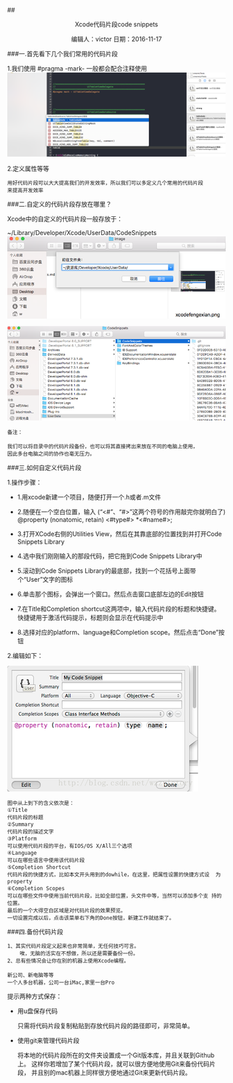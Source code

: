 
##<center>Xcode代码片段code snippets</center>

<center>编辑人：victor   日期：2016-11-17</center>


###一.首先看下几个我们常用的代码片段


1.我们使用  #pragma -mark-  一般都会配合注释使用
![编辑图片](./image/xcodefengexian.png)


2.定义属性等等




	用好代码片段可以大大提高我们的开发效率，所以我们可以多定义几个常用的代码片段
	来提高开发效率



###二.自定义的代码片段存放在哪里？

Xcode中的自定义的代码片段一般存放于：

~/Library/Developer/Xcode/UserData/CodeSnippets
![编辑图片](./image/ujing.png)


![编辑图片](./image/daimapianduan.png)




	备注：

	我们可以将目录中的代码片段备份，也可以将其直接拷出来放在不同的电脑上使用，
	因此多台电脑之间的协作也毫无压力。

###三.如何自定义代码片段

1.操作步骤：

* 1.用xcode新建一个项目，随便打开一个.h或者.m文件

* 2.随便在一个空白位置，输入  (“<#”、“#>”这两个符号的作用敲完你就明白了)
@property (nonatomic, retain) <#type#> *<#name#>; 

* 3.打开XCode右侧的Utilities View，然后在其靠底部的位置找到并打开Code Snippets Library

* 4.选中我们刚刚输入的那段代码，把它拖到Code Snippets Library中

* 5.滚动到Code Snippets Library的最底部，找到一个花括号上面带个“User”文字的图标

* 6.单击那个图标，会弹出一个窗口。然后点击窗口底部左边的Edit按钮 

* 7.在Title和Completion shortcut这两项中，输入代码片段的标题和快捷键。快捷键用于激活代码提示，标题则会显示在代码提示中

* 8.选择对应的platform、language和Completion scope。然后点击“Done”按钮


2.编辑如下：

![编辑图片](./image/xcodesnippets.png)

 	图中从上到下的含义依次是：
	①Title
	代码片段的标题
	②Summary
	代码片段的描述文字
	③Platform
	可以使用代码片段的平台，有IOS/OS X/All三个选项
	④Language
	可以在哪些语言中使用该代码片段
	⑤Completion Shortcut
	代码片段的快捷方式，比如本文开头用到的dowhile，在这里，把属性设置的快捷方式设	为property
	⑥Completion Scopes
	可以在哪些文件中使用当前代码片段，比如全部位置，头文件中等，当然可以添加多个支	持的位置。
	最后的一个大得空白区域是对代码片段的效果预览。
	一切设置完成以后，点击该菜单右下角的Done按钮，新建工作就结束了。



###四.备份代码片段

	1、其实代码片段定义起来也非常简单，无任何技巧可言。
		唉，无脑的活实在不想做，所以还是需要备份一份。
	2、总有些情况会让你在别的机器上使用Xcode编程。

   	新公司、新电脑等等
    一个人多台机器，公司一台iMac,家里一台Pro
    
   提示两种方式保存：
   
   * 用u盘保存代码
   
   		只需将代码片段复制粘贴到存放代码片段的路径即可，非常简单。

   * 使用git来管理代码片段

    	将本地的代码片段所在的文件夹设置成一个Git版本库，并且关联到Github上。
    	这样你若增加了某个代码片段，就可以很方便地使用Git来备份代码片段，
    	并且别的mac机器上同样很方便地通过Git来更新代码片段。
    	
    	
    	
 
    

